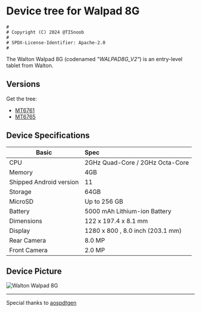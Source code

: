 # Device tree for Walpad 8G

```
#
# Copyright (C) 2024 @TISnoob
#
# SPDX-License-Identifier: Apache-2.0
#
```

The Walton Walpad 8G (codenamed _"WALPAD8G_V2"_) is an entry-level tablet from Walton.

## Versions 

Get the tree:
- [MT6761](https://github.com/TISnoob/android_device_walton_WALPAD8G_V2/tree/MT6761)
- [MT6765](https://github.com/TISnoob/android_device_walton_WALPAD8G_V2/tree/MT6765)


## Device Specifications

| Basic                   | Spec                                                        |
| ----------------------- | :---------------------------------------------------------- |
| CPU                     | 2GHz Quad-Core / 2GHz Octa-Core                             |
| Memory                  | 4GB                                                         |
| Shipped Android version | 11                                                          |
| Storage                 | 64GB                                                        |
| MicroSD                 | Up to 256 GB                                                |
| Battery                 | 5000 mAh Lithium-ion Battery                                |
| Dimensions              | 122 x 197.4 x 8.1 mm                                        |
| Display                 | 1280 x 800 , 8.0 inch (203.1 mm)                            |
| Rear Camera             | 8.0 MP                                                      |
| Front Camera            | 2.0 MP                                                      |


## Device Picture

![Walton Walpad 8G][def]

[def]: https://waltonbd.com/image/magictoolbox_cache/cf3e6ec01aac7cb79461bcfe9d0d075e/5/6/5600_product/thumb500x500/2669308941/Walpad-8G-2-F_1644303973_1644378061.png


-----------------------------------------------------------------------------------------

Special thanks to [aospdtgen](https://github.com/sebaubuntu-python/aospdtgen)
